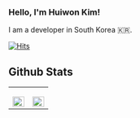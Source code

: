 ### Hello, I'm Huiwon Kim!
I am a developer in South Korea 🇰🇷.

[![Hits](https://hits.seeyoufarm.com/api/count/incr/badge.svg?url=https%3A%2F%2Fgithub.com%2Fhu1won&count_bg=%239C9C98&title_bg=%23555555&icon=github.svg&icon_color=%23EFEFEF&title=visit&edge_flat=true)](https://github.com/hu1won)

## Github Stats  
<table><tr><td valign="top" width="50%">

[<img src="https://github-readme-stats.vercel.app/api?username=hu1won&include_all_commits=true&title_color=003230&show_icons=true&count_private=true&hide_border=true" align="left" style="width: 100%" />](https://github.com/hu1won)

</td><td valign="top" width="50%">

[<img src="https://github-readme-stats.vercel.app/api/top-langs/?username=hu1won&count_private=true&langs_count=6&title_color=003230&layout=compact" align="left" style="width: 100%" />](https://github.com/hu1won)

</td></tr></table>  

<br/>   


<!-- ### Programming Languages
  <img alt="Java" src="https://img.shields.io/badge/java-%23ED8B00.svg?&style=for-the-badge&logo=java&logoColor=white"/></a>
  <img alt="Kotlin" src="https://img.shields.io/badge/kotlin-%230095D5.svg?&style=for-the-badge&logo=kotlin&logoColor=white"/></a>
  <img alt="Python" src="https://img.shields.io/badge/python-%2314354C.svg?&style=for-the-badge&logo=python&logoColor=white"/></a>
  <img alt="R" src="https://img.shields.io/badge/r-%23276DC3.svg?&style=for-the-badge&logo=r&logoColor=white"/></a>
  <img alt="JavaScript" src="https://img.shields.io/badge/javascript-%23323330.svg?&style=for-the-badge&logo=javascript&logoColor=%23F7DF1E"/></a>
  <img src="https://img.shields.io/badge/html5-%23E34F26.svg?&style=for-the-badge&logo=html5&logoColor=white"/></a>
  <img alt="CSS3" src="https://img.shields.io/badge/css3-%231572B6.svg?&style=for-the-badge&logo=css3&logoColor=white"/></a>
<br/>
### Frameworks and libraries
  <img alt="OpenCV" src="https://img.shields.io/badge/opencv-%23white.svg?&style=for-the-badge&logo=opencv&logoColor=white"/></a>
  <img alt="Django" src="https://img.shields.io/badge/django-%23092E20.svg?&style=for-the-badge&logo=django&logoColor=white"/></a>
  <img alt="Spring" src="https://img.shields.io/badge/spring-%236DB33F.svg?&style=for-the-badge&logo=spring&logoColor=white"/></a>
  <img alt="Bootstrap" src="https://img.shields.io/badge/bootstrap-%23563D7C.svg?&style=for-the-badge&logo=bootstrap&logoColor=white"/></a>
  <img alt="React" src="https://img.shields.io/badge/react-%2320232a.svg?&style=for-the-badge&logo=react&logoColor=%2361DAFB"/></a> -->
  
<!--
### Experience
- **test** - test *(Jan 2021 ~)*
- **test** - test *(Jan 2020 - Jul 2020)*
- **test** - test *(2019-2020)*  
<br/> --!>

<!--
**hu1won/hu1won** is a ✨ _special_ ✨ repository because its `README.md` (this file) appears on your GitHub profile.


